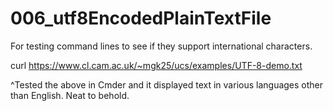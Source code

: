 # 006_utf8EncodedPlainTextFile
For testing command lines to see if they support international characters.

curl https://www.cl.cam.ac.uk/~mgk25/ucs/examples/UTF-8-demo.txt

^Tested the above in Cmder and it displayed text in various languages other than English. Neat to behold.
